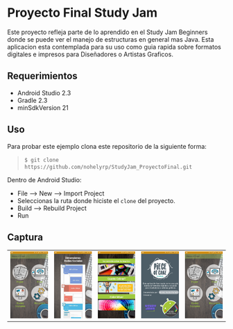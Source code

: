 Proyecto Final Study Jam
========================

Este proyecto refleja parte de lo aprendido en el Study Jam Beginners donde se puede ver el manejo de estructuras en general mas Java.
Esta aplicacion esta contemplada para su uso como guia rapida sobre formatos digitales e impresos para Diseñadores o Artistas Graficos.


Requerimientos
------------
  * Android Studio 2.3
  * Gradle 2.3
  * minSdkVersion 21

Uso
---------
Para probar este ejemplo clona este repositorio de la siguiente forma:
>
>     $ git clone https://github.com/nohelyrp/StudyJam_ProyectoFinal.git

Dentro de Android Studio:

* File --> New --> Import Project
* Seleccionas la ruta donde hiciste el `clone` del proyecto.
* Build --> Rebuild Project
* Run

Captura
---------

<div align="center">
    <center>
        <table border="0">
            <tr>
                <td><img src="/img/captura1.png" width="250"></td>
                <td><img src="/img/captura2.png" width="250"></td>
                <td><img src="/img/captura3.png" width="250"></td>
                <td><img src="/img/captura4.png" width="250"></td>
                <td><img src="/img/captura1.png" width="250"></td>
            </tr>
        </table>
    </center>
</div>
<br><br>